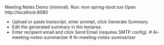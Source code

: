 Meeting Notes Demo (minimal).
Run:
  mvn spring-boot:run
Open http://localhost:8080
- Upload or paste transcript, enter prompt, click Generate Summary.
- Edit the generated summary in the textarea.
- Enter recipient email and click Send Email (requires SMTP config).
#   A i - m e e t i n g - n o t e s - s u m m a r i z e r  
 #   A i - m e e t i n g - n o t e s - s u m m a r i z e r  
 